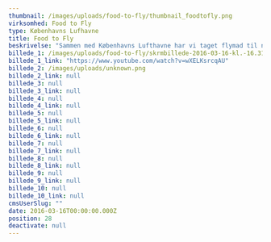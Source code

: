 ```yaml
---
thumbnail: /images/uploads/food-to-fly/thumbnail_foodtofly.png
virksomhed: Food to Fly
type: Københavns Lufhavne
title: Food to Fly
beskrivelse: "Sammen med Københavns Lufthavne har vi taget flymad til nye højder. For nu kan du få velsmagende kvalitetsmad, fra lufthavnens mange spisesteder, med om bord på flyet. Vi kalder det Food to Fly. For at tiltrække de rejsendes og pressens opmærksomhed, afholdt vi et food truck event, hvor TV-kokken, Gorm, serverede velsmagende flyoptimerede retter – lige til at tage med om bord. Kort sagt: Take away til take off. Samarbejder med madbloggere og brug af hashtagget #foodtofly, samt en onlinefilm om eventen, spredte budskabet om Food to Fly og gav konceptet luft under vingerne.\n\n"
billede_1: /images/uploads/food-to-fly/skrmbillede-2016-03-16-kl.-16.31.23.png
billede_1_link: "https://www.youtube.com/watch?v=wXELKsrcqAU"
billede_2: /images/uploads/unknown.png
billede_2_link: null
billede_3: null
billede_3_link: null
billede_4: null
billede_4_link: null
billede_5: null
billede_5_link: null
billede_6: null
billede_6_link: null
billede_7: null
billede_7_link: null
billede_8: null
billede_8_link: null
billede_9: null
billede_9_link: null
billede_10: null
billede_10_link: null
cmsUserSlug: ""
date: 2016-03-16T00:00:00.000Z
position: 28
deactivate: null
---
```


